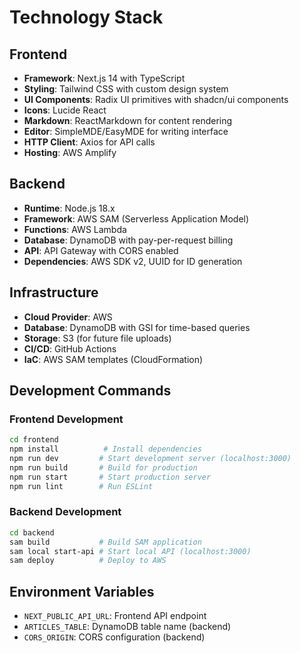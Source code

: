 # Technology Stack

## Frontend
- **Framework**: Next.js 14 with TypeScript
- **Styling**: Tailwind CSS with custom design system
- **UI Components**: Radix UI primitives with shadcn/ui components
- **Icons**: Lucide React
- **Markdown**: ReactMarkdown for content rendering
- **Editor**: SimpleMDE/EasyMDE for writing interface
- **HTTP Client**: Axios for API calls
- **Hosting**: AWS Amplify

## Backend
- **Runtime**: Node.js 18.x
- **Framework**: AWS SAM (Serverless Application Model)
- **Functions**: AWS Lambda
- **Database**: DynamoDB with pay-per-request billing
- **API**: API Gateway with CORS enabled
- **Dependencies**: AWS SDK v2, UUID for ID generation

## Infrastructure
- **Cloud Provider**: AWS
- **Database**: DynamoDB with GSI for time-based queries
- **Storage**: S3 (for future file uploads)
- **CI/CD**: GitHub Actions
- **IaC**: AWS SAM templates (CloudFormation)

## Development Commands

### Frontend Development
```bash
cd frontend
npm install          # Install dependencies
npm run dev         # Start development server (localhost:3000)
npm run build       # Build for production
npm run start       # Start production server
npm run lint        # Run ESLint
```

### Backend Development
```bash
cd backend
sam build           # Build SAM application
sam local start-api # Start local API (localhost:3000)
sam deploy          # Deploy to AWS
```

## Environment Variables
- `NEXT_PUBLIC_API_URL`: Frontend API endpoint
- `ARTICLES_TABLE`: DynamoDB table name (backend)
- `CORS_ORIGIN`: CORS configuration (backend)